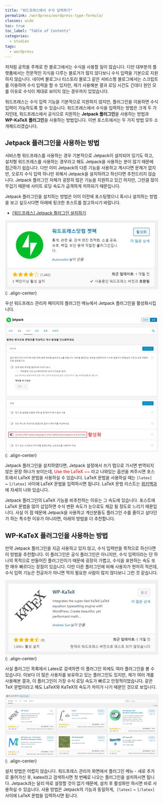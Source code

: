 ```yaml
---
title: "워드프레스에서 수식 입력하기"
permalink: /wordpress/wordpress-type-formula/
classes: wide
toc: true
toc_label: "Table of Contents"
categories:
  - studies
tags:
  - wordpress
---
```


저처럼 공학을 주제로 한 블로그에서는 수식을 사용할 일이 많습니다. 다만 대부분의 플랫폼에서는 전문적인 지식을 다루는 블로거가 많지 않다보니 수식 입력을 기본으로 지원하지 않습니다. 네이버 블로그나 티스토리 블로그 같은 서비스형 블로그에서는 스크립트를 이용하여 수식 입력을 할 수 있지만, 제가 사용해본 결과 로딩 시간도 긴데다 원인 모를 이유로 수식이 제대로 보이지 않는 경우까지 있었습니다.

워드프레스는 수식 입력 기능을 기본적으로 지원하지 않지만, 플러그인을 이용하면 수식 입력이 가능하도록 할 수 있습니다. 워드프레스에서 수식을 입력하는 방법은 크게 두 가지인데, 워드프레스에서 공식으로 지원하는 **Jetpack 플러그인**을 사용하는 방법과 **WP-KaTeX 플러그인**을 사용하는 방법입니다. 이번 포스트에서는 두 가지 방법 모두 소개해드리겠습니다.

## Jetpack 플러그인을 사용하는 방법

서비스형 워드프레스를 사용하는 경우 기본적으로 Jetpack이 설치되어 있기도 하고, 설치형 워드프레스를 사용하는 경우라고 해도 Jetpack을 사용하는 분이 많기 때문에 접근하기 쉽습니다. 다만 이미 Jetpack의 다른 기능을 사용하고 계시다면 문제가 없지만, 오로지 수식 입력 하나만 위해서 Jetpack을 설치하려고 하신다면 추천드리지 않습니다. Jetpack 플러그인 자체가 굉장히 많은 기능을 지원하고 있긴 하지만, 그만큼 많이 무겁기 때문에 사이트 로딩 속도가 급격하게 저하되기 때문입니다.

Jetpack 플러그인을 설치하는 방법은 이미 이전에 포스팅했으니 혹시나 설치하는 방법을 보고 싶으시다면 아래에 링크한 포스트를 참고하시기 바랍니다.

- [[워드프레스] Jetpack 플러그인 설치하기](/wordpress/install-jetpack-plugin/)

![](/assets/images/WP/018/01.png){: .align-center}

우선 워드프레스 관리자 페이지의 플러그인 메뉴에서 Jetpack 플러그인을 활성화시킵니다.

![](/assets/images/WP/018/02.png){: .align-center}

Jetpack 플러그인을 설치하였다면, Jetpack 설정에서 쓰기 탭으로 가시면 번역되지 않은 문장 하나가 보이는데, <span style="color:red">Use the LaTeX ~~</span> 라고 나와있는 옵션을 켜주시면 포스트에서 LaTeX 문법을 사용하실 수 있습니다. LaTeX 문법을 사용하실 때는 `[latex]` ~ `[/latex]` 사이에 LaTeX 문법을 입력하시면 됩니다. LaTeX 문법 리스트는 [위키백과](https://ko.wikipedia.org/wiki/%EC%9C%84%ED%82%A4%EB%B0%B1%EA%B3%BC:TeX_%EB%AC%B8%EB%B2%95)에 자세히 나와 있습니다.

Jetpack 플러그인의 LaTeX 기능을 비추천하는 이유는 그 속도에 있습니다. 포스트에 LaTeX 문법을 많이 삽입하면 수식 변환 속도가 눈으로도 체감 될 정도로 느리기 때문입니다. 사실 이 점 때문에 Jetpack을 사용하고 계신분들도 플러그인 수를 줄이고 싶다던가 하는 특수한 이유가 아니라면, 아래의 방법을 더 추천합니다.

## WP-KaTeX 플러그인을 사용하는 방법

만약 Jetpack 플러그인을 지금 사용하고 있지 않고, 수식 입력만을 목적으로 하신다면 이 방법을 추천합니다. 이 플러그인은 공식 플러그인은 아니지만, 수식 입력이라는 단 하나의 목적으로 만들어진 플러그인이기 때문에 굉장히 가볍고, 수식을 표현하는 속도 또한 매우 빠르다는 장점이 있습니다. 다만 다른 플러그인에 비해 사용자가 현저히 적은데, 수식 입력 기능은 전공자가 아니면 딱히 필요한 사람이 많지 않다보니 그런 것 같습니다.

![](/assets/images/WP/018/03.png){: .align-center}

사실 플러그인 목록에서 Latex로 검색하면 이 플러그인 외에도 여러 플러그인을 볼 수 있습니다. 이보다 더 많은 사용자를 보유하고 있는 플러그인도 있지만, 제가 여러 개를 사용해본 결과, 이 플러그인이 가장 수식 로딩 속도가 빠르고 안정적이었습니다. 같은 TeX 문법이라고 해도 LaTeX와 KaTeX의 속도가 차이가 나기 때문인 것으로 보입니다.

![](/assets/images/WP/018/04.png){: .align-center}

설치 방법은 어렵지 않습니다. 워드프레스 관리자 화면에서 플러그인 메뉴 - 새로 추가로 들어가신 후, katex라고 검색하시면 첫 번째로 나오는 플러그인을 설치하시면 됩니다. Jetpack과는 달리 따로 설정할 것이 없기 때문에, 설치 후 활성화만 하시면 바로 사용하실 수 있습니다. 사용 방법은 Jetpack의 기능과 동일하게,  `[latex]` ~ `[/latex]` 사이에 LaTeX 문법을 입력하시면 됩니다.